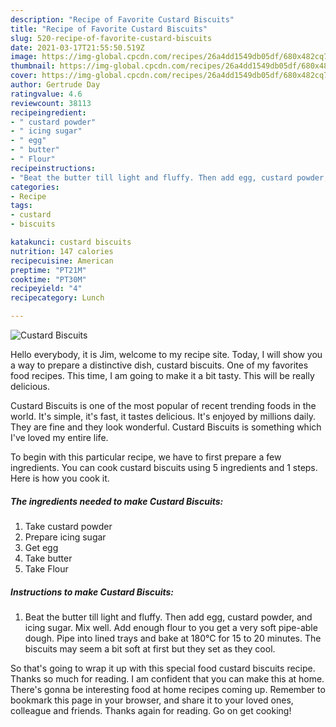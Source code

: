 ```yaml
---
description: "Recipe of Favorite Custard Biscuits"
title: "Recipe of Favorite Custard Biscuits"
slug: 520-recipe-of-favorite-custard-biscuits
date: 2021-03-17T21:55:50.519Z
image: https://img-global.cpcdn.com/recipes/26a4dd1549db05df/680x482cq70/custard-biscuits-recipe-main-photo.jpg
thumbnail: https://img-global.cpcdn.com/recipes/26a4dd1549db05df/680x482cq70/custard-biscuits-recipe-main-photo.jpg
cover: https://img-global.cpcdn.com/recipes/26a4dd1549db05df/680x482cq70/custard-biscuits-recipe-main-photo.jpg
author: Gertrude Day
ratingvalue: 4.6
reviewcount: 38113
recipeingredient:
- " custard powder"
- " icing sugar"
- " egg"
- " butter"
- " Flour"
recipeinstructions:
- "Beat the butter till light and fluffy. Then add egg, custard powder, and icing sugar. Mix well. Add enough flour to you get a very soft pipe-able dough. Pipe into lined trays and bake at 180°C for 15 to 20 minutes. The biscuits may seem a bit soft at first but they set as they cool."
categories:
- Recipe
tags:
- custard
- biscuits

katakunci: custard biscuits 
nutrition: 147 calories
recipecuisine: American
preptime: "PT21M"
cooktime: "PT30M"
recipeyield: "4"
recipecategory: Lunch

---
```



![Custard Biscuits](https://img-global.cpcdn.com/recipes/26a4dd1549db05df/680x482cq70/custard-biscuits-recipe-main-photo.jpg)

Hello everybody, it is Jim, welcome to my recipe site. Today, I will show you a way to prepare a distinctive dish, custard biscuits. One of my favorites food recipes. This time, I am going to make it a bit tasty. This will be really delicious.



Custard Biscuits is one of the most popular of recent trending foods in the world. It's simple, it's fast, it tastes delicious. It's enjoyed by millions daily. They are fine and they look wonderful. Custard Biscuits is something which I've loved my entire life.


To begin with this particular recipe, we have to first prepare a few ingredients. You can cook custard biscuits using 5 ingredients and 1 steps. Here is how you cook it.

<!--inarticleads1-->

##### The ingredients needed to make Custard Biscuits:

1. Take  custard powder
1. Prepare  icing sugar
1. Get  egg
1. Take  butter
1. Take  Flour




<!--inarticleads2-->

##### Instructions to make Custard Biscuits:

1. Beat the butter till light and fluffy. Then add egg, custard powder, and icing sugar. Mix well. Add enough flour to you get a very soft pipe-able dough. Pipe into lined trays and bake at 180°C for 15 to 20 minutes. The biscuits may seem a bit soft at first but they set as they cool.




So that's going to wrap it up with this special food custard biscuits recipe. Thanks so much for reading. I am confident that you can make this at home. There's gonna be interesting food at home recipes coming up. Remember to bookmark this page in your browser, and share it to your loved ones, colleague and friends. Thanks again for reading. Go on get cooking!
